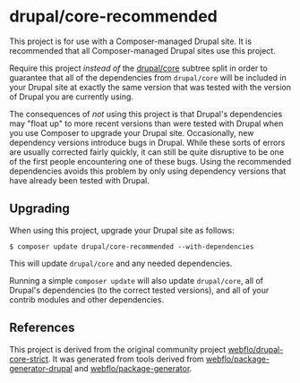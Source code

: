 # drupal/core-recommended

This project is for use with a Composer-managed Drupal site. It is recommended
that all Composer-managed Drupal sites use this project.

Require this project *instead of* the [drupal/core](https://github.com/drupal/core)
subtree split in order to guarantee that all of the dependencies from
`drupal/core` will be included in your Drupal site at exactly the same version
that was tested with the version of Drupal you are currently using.

The consequences of *not* using this project is that Drupal's dependencies
may "float up" to more recent versions than were tested with Drupal when you
use Composer to upgrade your Drupal site. Occasionally, new dependency versions
introduce bugs in Drupal. While these sorts of errors are usually corrected
fairly quickly, it can still be quite disruptive to be one of the first people
encountering one of these bugs. Using the recommended dependencies avoids this
problem by only using dependency versions that have already been tested with
Drupal.

## Upgrading

When using this project, upgrade your Drupal site as follows:
```
$ composer update drupal/core-recommended --with-dependencies
```
This will update `drupal/core` and any needed dependencies.

Running a simple `composer update` will also update `drupal/core`, all of
Drupal's dependencies (to the correct tested versions), and all of your
contrib modules and other dependencies.

## References

This project is derived from the original community project
[webflo/drupal-core-strict](https://github.com/webflo/drupal-core-strict).
It was generated from tools derived from [webflo/package-generator-drupal](https://github.com/webflo/package-generator-drupal)
and [webflo/package-generator](https://github.com/webflo/package-generator).

